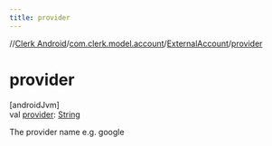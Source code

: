 ```yaml
---
title: provider
---
```

//[Clerk Android](../../../index.html)/[com.clerk.model.account](../index.html)/[ExternalAccount](index.html)/[provider](provider.html)



# provider



[androidJvm]\
val [provider](provider.html): [String](https://kotlinlang.org/api/latest/jvm/stdlib/kotlin-stdlib/kotlin/-string/index.html)



The provider name e.g. google




